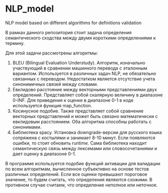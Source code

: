 # NLP_model
NLP model based on different algorithms for definitions validation

В рамках данного репозитория стоит задача определения семантического сходства между двумя короткими определениями к термину.

Для этой задачи рассмотрены алгоритмы:
1. BLEU (Bilingual Evaluation Understudy). Алгоритм, изначально участвующий в сравнении машинного перевода с эталонным вариантом. Используется в различных задач NLP, не обязательно связанных с переводом. Недостатком является отсутствие учета синонимичных связей между словами.
2. Евклидово расстояние между векторными представлениями двух определений. Представляет собой скалярную величину в диапазоне 0-INF. Для приведения к оценке в диапазоне 0-1 в коде используется функция map_function.
3. Косинусное подобие. Также представляет собой сравнение векторных представлений и может быть связано математически с евклидовым расстоянием. Оба алгоритма способны работать с синонимами.
4. Библиотека spacy. Установка downgrade-версии для русского языка сопряжена с костылями и занимает 8-10 минут. Если появляются ошибки, то стоит обновить runtime. Сама библиотека находит семантическую связь между лексемами или словосочетаниями и дает оценку в диапазоне 0-1.

В программе используется подобие функций активации для валидации по всем алгоритмам, вычисленное субъективно на основе тестов различных определений. Если все оценки превышают пороговое значение, то будем считать, что определения являются схожими. В противном случае считаем, что определение неполное или неточное. 
